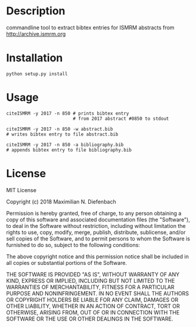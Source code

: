 

# Description

commandline tool to extract bibtex entries
for ISMRM abstracts from
<http://archive.ismrm.org>


# Installation

    python setup.py install


# Usage

    citeISMRM -y 2017 -n 850 # prints bibtex entry
                             # from 2017 abstract #0850 to stdout
    
    citeISMRM -y 2017 -n 850 -w abstract.bib
    # writes bibtex entry to file abstract.bib
    
    citeISMRM -y 2017 -n 850 -a bibliography.bib
    # appends bibtex entry to file bibliography.bib


# License

MIT License

Copyright (c) 2018 Maximilian N. Diefenbach

Permission is hereby granted, free of charge, to any person obtaining a copy
of this software and associated documentation files (the "Software"), to deal
in the Software without restriction, including without limitation the rights
to use, copy, modify, merge, publish, distribute, sublicense, and/or sell
copies of the Software, and to permit persons to whom the Software is
furnished to do so, subject to the following conditions:

The above copyright notice and this permission notice shall be included in all
copies or substantial portions of the Software.

THE SOFTWARE IS PROVIDED "AS IS", WITHOUT WARRANTY OF ANY KIND, EXPRESS OR
IMPLIED, INCLUDING BUT NOT LIMITED TO THE WARRANTIES OF MERCHANTABILITY,
FITNESS FOR A PARTICULAR PURPOSE AND NONINFRINGEMENT. IN NO EVENT SHALL THE
AUTHORS OR COPYRIGHT HOLDERS BE LIABLE FOR ANY CLAIM, DAMAGES OR OTHER
LIABILITY, WHETHER IN AN ACTION OF CONTRACT, TORT OR OTHERWISE, ARISING FROM,
OUT OF OR IN CONNECTION WITH THE SOFTWARE OR THE USE OR OTHER DEALINGS IN THE
SOFTWARE.

